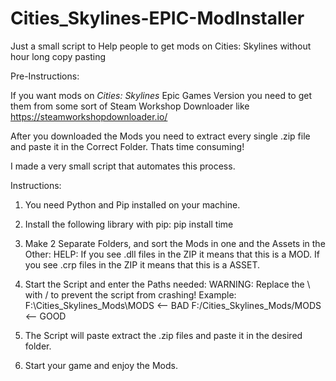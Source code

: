 # Cities_Skylines-EPIC-ModInstaller
Just a small script to Help people to get mods on Cities: Skylines without hour long copy pasting


Pre-Instructions:

  If you want mods on *Cities: Skylines* Epic Games Version you need to get them from some sort of Steam Workshop Downloader like https://steamworkshopdownloader.io/
  
  After you downloaded the Mods you need to extract every single .zip file and paste it in the Correct Folder. Thats time consuming!
  
  I made a very small script that automates this process.
  
Instructions:

  1. You need Python and Pip installed on your machine.

  2. Install the following library with pip:
     pip install time
  
  3. Make 2 Separate Folders, and sort the Mods in one and the Assets in the Other:
     HELP: If you see .dll files in the ZIP it means that this is a MOD.
           If you see .crp files in the ZIP it means that this is a ASSET.
  
  3. Start the Script and enter the Paths needed:
     WARNING: Replace the \ with / to prevent the script from crashing!
     Example: F:\Cities_Skylines_Mods\MODS <-- BAD
              F:/Cities_Skylines_Mods/MODS <-- GOOD
              
  4. The Script will paste extract the .zip files and paste it in the desired folder.

  5. Start your game and enjoy the Mods.


  
